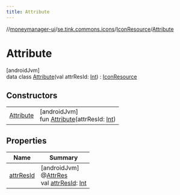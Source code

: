 ```yaml
---
title: Attribute
---
```

//[moneymanager-ui](../../../../index.html)/[se.tink.commons.icons](../../index.html)/[IconResource](../index.html)/[Attribute](index.html)



# Attribute



[androidJvm]\
data class [Attribute](index.html)(val attrResId: [Int](https://kotlinlang.org/api/latest/jvm/stdlib/kotlin/-int/index.html)) : [IconResource](../index.html)



## Constructors


| | |
|---|---|
| [Attribute](-attribute.html) | [androidJvm]<br>fun [Attribute](-attribute.html)(attrResId: [Int](https://kotlinlang.org/api/latest/jvm/stdlib/kotlin/-int/index.html)) |


## Properties


| Name | Summary |
|---|---|
| [attrResId](attr-res-id.html) | [androidJvm]<br>@[AttrRes](https://developer.android.com/reference/kotlin/androidx/annotation/AttrRes.html)<br>val [attrResId](attr-res-id.html): [Int](https://kotlinlang.org/api/latest/jvm/stdlib/kotlin/-int/index.html) |


